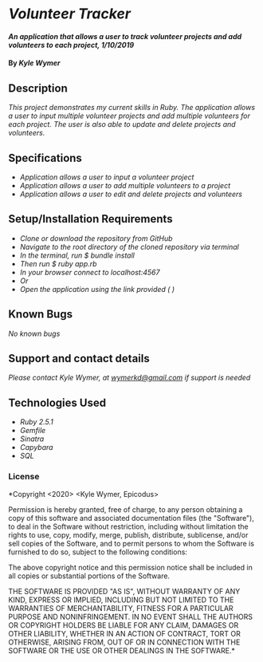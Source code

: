 # _Volunteer Tracker_

#### _An application that allows a user to track volunteer projects and add volunteers to each project, 1/10/2019_

#### By _**Kyle Wymer**_

## Description

_This project demonstrates my current skills in Ruby. The application allows a user to input multiple volunteer projects and add multiple volunteers for each project. The user is also able to update and delete projects and volunteers._


## Specifications


* _Application allows a user to input a volunteer project_
* _Application allows a user to add multiple volunteers to a project_
* _Application allows a user to edit and delete projects and volunteers_


## Setup/Installation Requirements
* _Clone or download the repository from GitHub_
* _Navigate to the root directory of the cloned repository via terminal_
* _In the terminal, run $ bundle install_
* _Then run $ ruby app.rb_
* _In your browser connect to localhost:4567_
* _Or_
* _Open the application using the link provided ( )_

## Known Bugs

_No known bugs_

## Support and contact details

_Please contact Kyle Wymer, at wymerkd@gmail.com if support is needed_

## Technologies Used

* _Ruby 2.5.1_
* _Gemfile_
* _Sinatra_
* _Capybara_
* _SQL_


### License

*Copyright <2020> <Kyle Wymer, Epicodus>

Permission is hereby granted, free of charge, to any person obtaining a copy of this software and associated documentation files (the "Software"), to deal in the Software without restriction, including without limitation the rights to use, copy, modify, merge, publish, distribute, sublicense, and/or sell copies of the Software, and to permit persons to whom the Software is furnished to do so, subject to the following conditions:

The above copyright notice and this permission notice shall be included in all copies or substantial portions of the Software.

THE SOFTWARE IS PROVIDED "AS IS", WITHOUT WARRANTY OF ANY KIND, EXPRESS OR IMPLIED, INCLUDING BUT NOT LIMITED TO THE WARRANTIES OF MERCHANTABILITY, FITNESS FOR A PARTICULAR PURPOSE AND NONINFRINGEMENT. IN NO EVENT SHALL THE AUTHORS OR COPYRIGHT HOLDERS BE LIABLE FOR ANY CLAIM, DAMAGES OR OTHER LIABILITY, WHETHER IN AN ACTION OF CONTRACT, TORT OR OTHERWISE, ARISING FROM, OUT OF OR IN CONNECTION WITH THE SOFTWARE OR THE USE OR OTHER DEALINGS IN THE SOFTWARE.*
